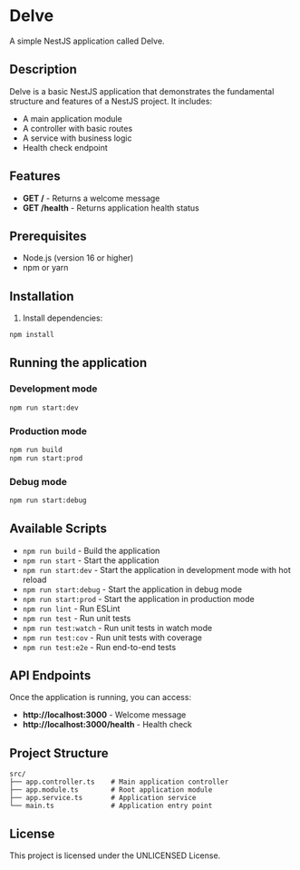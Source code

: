 # Delve

A simple NestJS application called Delve.

## Description

Delve is a basic NestJS application that demonstrates the fundamental structure and features of a NestJS project. It includes:

- A main application module
- A controller with basic routes
- A service with business logic
- Health check endpoint

## Features

- **GET /** - Returns a welcome message
- **GET /health** - Returns application health status

## Prerequisites

- Node.js (version 16 or higher)
- npm or yarn

## Installation

1. Install dependencies:
```bash
npm install
```

## Running the application

### Development mode
```bash
npm run start:dev
```

### Production mode
```bash
npm run build
npm run start:prod
```

### Debug mode
```bash
npm run start:debug
```

## Available Scripts

- `npm run build` - Build the application
- `npm run start` - Start the application
- `npm run start:dev` - Start the application in development mode with hot reload
- `npm run start:debug` - Start the application in debug mode
- `npm run start:prod` - Start the application in production mode
- `npm run lint` - Run ESLint
- `npm run test` - Run unit tests
- `npm run test:watch` - Run unit tests in watch mode
- `npm run test:cov` - Run unit tests with coverage
- `npm run test:e2e` - Run end-to-end tests

## API Endpoints

Once the application is running, you can access:

- **http://localhost:3000** - Welcome message
- **http://localhost:3000/health** - Health check

## Project Structure

```
src/
├── app.controller.ts    # Main application controller
├── app.module.ts        # Root application module
├── app.service.ts       # Application service
└── main.ts              # Application entry point
```

## License

This project is licensed under the UNLICENSED License.
